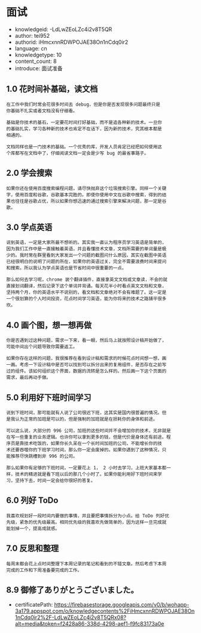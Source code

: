 面试
===
* knowledgeid: -LdLwZEoLZc4i2v8T5QR
* author: tei952
* authorid: iHmcxnnRDWPOJAE38On1nCdq0ir2
* language: cn
* knowledgetype: 10
* content_count: 8
* introduce: 面试准备

## 1.0 花时间补基础，读文档
```
在工作中我们时常会花很多时间去 debug，但是你是否发现很多问题最终只是
你基础不扎实或者文档没有仔细看。

基础是你技术的基石，一定要花时间打好基础，而不是追各种新的技术。一旦你
的基础扎实，学习各种新的技术也肯定不在话下，因为新的技术，究其根本都是
相通的。

文档同样也是一门技术的基础。一个优秀的库，开发人员肯定已经把如何使用这
个库都写在文档中了，仔细阅读文档一定会是少写 bug 的最省事路子。
```
## 2.0 学会搜索
```
如果你还在使用百度搜索编程问题，请尽快抛弃这个垃圾搜索引擎。同样一个关键
字，使用百度和谷歌，谷歌基本完胜的。即使你使用中文在谷歌中搜索，得到的结
果也往往是谷歌占优，所以如果你想迅速的通过搜索引擎来解决问题，那一定是谷
歌。
```
## 3.0 学点英语
```
说到英语，一定是大家所最不想听的。其实我一直认为程序员学习英语是简单的，
因为我们工作中是一直接触着英语，并且看懂技术文章，文档所需要的单词量是极
少的。我时常在群里看到大家发出一个问题的截图问什么原因，其实在截图中英语
已经很明白的说明了问题的所在，如果你的英语过关，完全不需要浪费时间来提问
和搜索。所以我认为学点英语也是节省时间中很重要的一点。

那么如何去学习呢，chrome 装个翻译插件，直接拿英文文档或文章读，不会的就
直接划词翻译，然后记录下这个单词并背诵。每天花半小时看点英文文档和文章，
坚持两个月，你的英语水平不说别的，看文档和文章绝对不会有难题了。这一定是
一个很划算的个人时间投资，花点时间学习英语，能为你将来的技术之路铺平很多
坎。
```
## 4.0 画个图，想一想再做
```
你是否遇到过这种问题，需求一下来，看一眼，然后马上就按照设计稿开始做了，
可能中间出个问题导致你需要返工。

如果你存在这样的问题，我很推荐在看到设计稿和需求的时候花点时间想一想，画
一画。考虑一下设计稿中是否可以找到可以拆分出来的复用组件，是否存在之前写
过的组件。该如何组织这个界面，数据的流转是怎么样的。然后画一下这个页面的
需求，最后再动手做。
```
## 5.0 利用好下班时间学习
```
说到下班时间，那可能就有人说了公司很迟下班，这其实是国内很普遍的情况。但
是我认为正常的加班是可以的，但是强制的加班就是在损耗你的身体和前途。

可以这么说，大部分的 996 公司，加班的这些时间并不会增加你的技术，无非就是
在写一些重复的业务逻辑。也许你可以拿到更多的钱，但是代价是身体还有前途。程
序员是靠技术吃饭的，如果你长久呆在一个长时间加班的公司，不能增长你的技
术还要吞噬你的下班学习时间，那么你一定会废掉的。如果你遇到了这种情况，只
能推荐尽快跳槽到非 996 的公司。

那么如果你有足够的下班时间，一定要花上 1， 2 小时去学习，上班大家基本都一
样，技术的精进就是看下班以后的那几个小时了。如果你能利用好下班时间来学
习，坚持下去，时间一定会给你很好的答复。
```
## 6.0 列好 ToDo
```
我喜欢规划好一段时间内要做的事情，并且要把事情拆分为小点。给 ToDo 列好优
先级，紧急的优先级最高。相同优先级的我喜欢先做简单的，因为这样一旦完成就
能划掉一个，提高成就感。
```
## 7.0 反思和整理
```
每周末都会花上点时间整理下本周记录的笔记和看到的不错文章。然后考虑下本周
完成的工作和下周准备要完成的工作。
```

## 8.9 御修了ありがとうございました。
* certificatePath: https://firebasestorage.googleapis.com/v0/b/wohapp-3a179.appspot.com/o/knowledgecontents%2FiHmcxnnRDWPOJAE38On1nCdq0ir2%2F-LdLwZEoLZc4i2v8T5QRx08?alt=media&token=f2428a86-338d-4298-aef1-f9fc83173a0e

